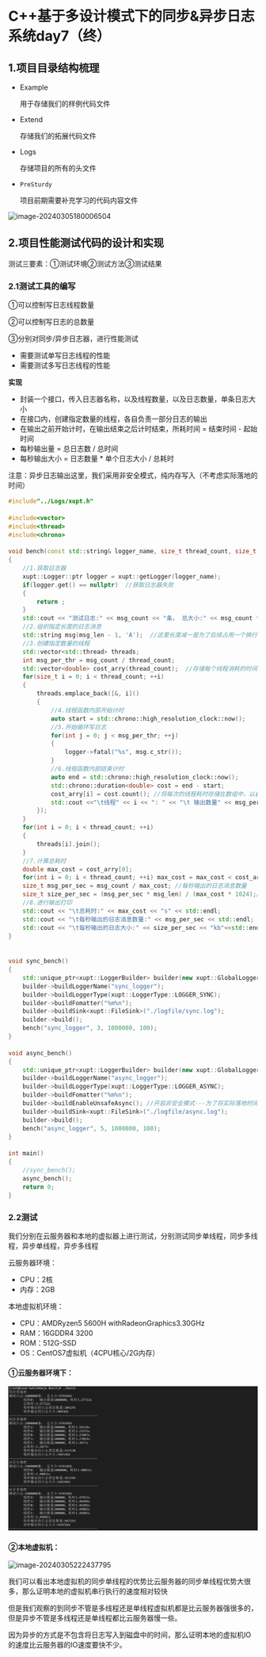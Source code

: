 # C++基于多设计模式下的同步&异步日志系统day7（终）

## 1.项目目录结构梳理

- Example

  用于存储我们的样例代码文件

- Extend

  存储我们的拓展代码文件

- Logs

  存储项目的所有的头文件

- `PreSturdy`

  项目前期需要补充学习的代码内容文件

![image-20240305180006504](https://gitee.com/slow-heating-shaanxi-people/pictrue/raw/master/pmm/image-20240305180006504.png)

## 2.项目性能测试代码的设计和实现

测试三要素：①测试环境②测试方法③测试结果

### 2.1测试工具的编写

①可以控制写日志线程数量

②可以控制写日志的总数量

③分别对同步/异步日志器，进行性能测试

- 需要测试单写日志线程的性能
- 需要测试多写日志线程的性能

**实现**

- 封装一个接口，传入日志器名称，以及线程数量，以及日志数量，单条日志大小
- 在接口内，创建指定数量的线程，各自负责一部分日志的输出
- 在输出之前开始计时，在输出结束之后计时结束，所耗时间 = 结束时间 - 起始时间
- 每秒输出量 = 总日志数 / 总时间
- 每秒输出大小 = 日志数量 * 单个日志大小 / 总耗时

注意：异步日志输出这里，我们采用非安全模式，纯内存写入（不考虑实际落地的时间）

```cpp
#include"../Logs/xupt.h"

#include<vector>
#include<thread>
#include<chrono>

void bench(const std::string& logger_name, size_t thread_count, size_t msg_count, size_t msg_len)
{
    //1.获取日志器
    xupt::Logger::ptr logger = xupt::getLogger(logger_name);
    if(logger.get() == nullptr)  //获取日志器失败
    {
        return ;
    }
    std::cout << "测试日志:" << msg_count << "条， 总大小:" << msg_count * msg_len / 1024 <<"kb" << std::endl;
    //2.组织指定长度的日志消息
    std::string msg(msg_len - 1, 'A');  //这里长度减一是为了后续占用一个换行符
    //3.创建指定数量的线程
    std::vector<std::thread> threads;
    int msg_per_thr = msg_count / thread_count;
    std::vector<double> cost_arry(thread_count);  //存储每个线程消耗的时间
    for(size_t i = 0; i < thread_count; ++i)
    {
        threads.emplace_back([&, i]()
        {
            //4.线程函数内部开始计时
            auto start = std::chrono::high_resolution_clock::now();
            //5.开始循环写日志
            for(int j = 0; j < msg_per_thr; ++j)
            {
                logger->fatal("%s", msg.c_str());
            }
            //6.线程函数内部结束计时
            auto end = std::chrono::high_resolution_clock::now();
            std::chrono::duration<double> cost = end - start;
            cost_arry[i] = cost.count(); //将每次的线程耗时存储在数组中，以备计算总耗时
            std::cout <<"\t线程" << i << ": " << "\t 输出数量" << msg_per_thr << ", 耗时" << cost.count() << "s" << std::endl;
        });
    }
    for(int i = 0; i < thread_count; ++i)
    {
        threads[i].join();
    }
    //7.计算总耗时
    double max_cost = cost_arry[0];
    for(int i = 0; i < thread_count; ++i) max_cost = max_cost < cost_arry[i] ? cost_arry[i] : max_cost;
    size_t msg_per_sec = msg_count / max_cost; //每秒输出的日志消息数量
    size_t size_per_sec = (msg_per_sec * msg_len) / (max_cost * 1024);//每秒输出的kb数
    //8.进行输出打印
    std::cout << "\t总耗时:" << max_cost << "s" << std::endl;
    std::cout << "\t每秒输出的日志消息数量:" << msg_per_sec << std::endl;
    std::cout << "\t每秒输出的日志大小:" << size_per_sec << "kb"<<std::endl;
}


void sync_bench()
{
    std::unique_ptr<xupt::LoggerBuilder> builder(new xupt::GlobalLoggerBuilder());
    builder->buildLoggerName("sync_logger");
    builder->buildLoggerType(xupt::LoggerType::LOGGER_SYNC);
    builder->buildFomatter("%m%n");
    builder->buildSink<xupt::FileSink>("./logfile/sync.log");
    builder->build();    
    bench("sync_logger", 3, 1000000, 100);
}

void async_bench()
{
    std::unique_ptr<xupt::LoggerBuilder> builder(new xupt::GlobalLoggerBuilder());
    builder->buildLoggerName("async_logger");
    builder->buildLoggerType(xupt::LoggerType::LOGGER_ASYNC);
    builder->buildFomatter("%m%n");
    builder->buildEnableUnsafeAsync(); //开启非安全模式---为了将实际落地时间排除在外
    builder->buildSink<xupt::FileSink>("./logfile/async.log");
    builder->build();    
    bench("async_logger", 5, 1000000, 100);
}

int main()
{
    //sync_bench();
    async_bench();
    return 0;
}
```

### 2.2测试

我们分别在云服务器和本地的虚拟器上进行测试，分别测试同步单线程，同步多线程，异步单线程，异步多线程

云服务器环境：

- CPU：2核
- 内存：2GB

本地虚拟机环境：

- CPU：AMDRyzen5 5600H withRadeonGraphics3.30GHz
- RAM：16GDDR4 3200
- ROM：512G-SSD
- OS：CentOS7虚拟机（4CPU核⼼/2G内存）  

#### ①云服务器环境下：

![image-20240305222154830](assets/image-20240305222154830.png)

#### ②本地虚拟机：

![image-20240305222437795](https://gitee.com/slow-heating-shaanxi-people/pictrue/raw/master/pmm/image-20240305222437795.png)

我们可以看出本地虚拟机的同步单线程的优势比云服务器的同步单线程优势大很多，那么证明本地的虚拟机串行执行的速度相对较快

但是我们观察的到同步不管是多线程还是单线程虚拟机都是比云服务器强很多的，但是异步不管是多线程还是单线程都比云服务器慢一些。

因为异步的方式是不包含将日志写入到磁盘中的时间，那么证明本地的虚拟机IO的速度比云服务器的IO速度要快不少。